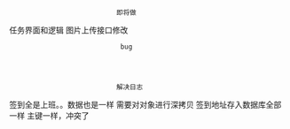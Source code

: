                                即将做
任务界面和逻辑
图片上传接口修改

                                bug




                               解决日志
签到全是上班。。数据也是一样                   需要对对象进行深拷贝
签到地址存入数据库全部一样                     主键一样，冲突了
